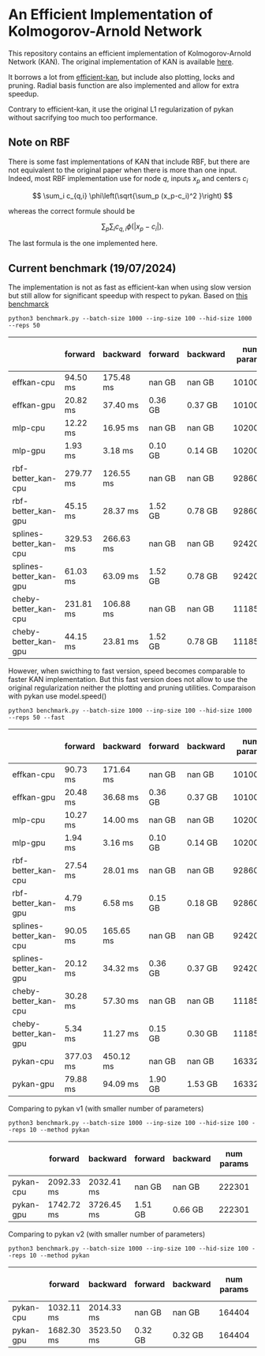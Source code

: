# An Efficient Implementation of Kolmogorov-Arnold Network

This repository contains an efficient implementation of Kolmogorov-Arnold Network (KAN).
The original implementation of KAN is available [here](https://github.com/KindXiaoming/pykan).

It borrows a lot from [efficient-kan](https://github.com/Blealtan/efficient-kan), but include also plotting, locks and pruning.  Radial basis function are also implemented and allow for extra speedup.

Contrary to efficient-kan, it use the original L1 regularization of pykan without sacrifying too much too performance.


## Note on RBF

There is some fast implementations of KAN that include RBF, but there are not equivalent to the original paper when there is more than one input. Indeed, most RBF implementation use for node $q$, inputs $x_p$ and centers $c_i$

$$ \sum_i c_{q,i} \phi\left(\sqrt{\sum_p (x_p-c_i)^2 }\right)  $$

whereas the correct formule should be

$$ \sum_p  \sum_i  c_{q,i} \phi \left(  |x_p-c_i|\right)  .$$

The last formula is the one implemented here.


## Current benchmark (19/07/2024)

The implementation is not as fast as efficient-kan when using slow version but still allow for significant speedup with respect to pykan.  Based on [this benchmarck](https://github.com/Jerry-Master/KAN-benchmarking)

``
python3 benchmark.py --batch-size 1000 --inp-size 100 --hid-size 1000 --reps 50
``


|                        |      forward  |     backward  |      forward  |     backward  |   num params  |  num trainable params
|------------------------|---------------|---------------|---------------|---------------|---------------|----------------------
|effkan-cpu              |     94.50 ms  |    175.48 ms  |       nan GB  |       nan GB  |      1010000  |               1010000
|effkan-gpu              |     20.82 ms  |     37.40 ms  |      0.36 GB  |      0.37 GB  |      1010000  |               1010000
|mlp-cpu                 |     12.22 ms  |     16.95 ms  |       nan GB  |       nan GB  |      1020001  |               1020001
|mlp-gpu                 |      1.93 ms  |      3.18 ms  |      0.10 GB  |      0.14 GB  |      1020001  |               1020001
|rbf-better_kan-cpu      |    279.77 ms  |    126.55 ms  |       nan GB  |       nan GB  |       928602  |                911002
|rbf-better_kan-gpu      |     45.15 ms  |     28.37 ms  |      1.52 GB  |      0.78 GB  |       928602  |                911002
|splines-better_kan-cpu  |    329.53 ms  |    266.63 ms  |       nan GB  |       nan GB  |       924202  |                911002
|splines-better_kan-gpu  |     61.03 ms  |     63.09 ms  |      1.52 GB  |      0.78 GB  |       924202  |                911002
|cheby-better_kan-cpu    |    231.81 ms  |    106.88 ms  |       nan GB  |       nan GB  |      1118502  |               1113002
|cheby-better_kan-gpu    |     44.15 ms  |     23.81 ms  |      1.52 GB  |      0.78 GB  |      1118502  |               1113002



However, when swicthing to fast version, speed becomes comparable to faster KAN implementation. But this fast version does not allow to use the original regularization neither the plotting and pruning utilities. Comparaison with pykan use model.speed()

``
python3 benchmark.py --batch-size 1000 --inp-size 100 --hid-size 1000 --reps 50 --fast
``

|                        |      forward  |     backward  |      forward  |     backward  |   num params  |  num trainable params
|------------------------|---------------|---------------|---------------|---------------|---------------|----------------------
|effkan-cpu              |     90.73 ms  |    171.64 ms  |       nan GB  |       nan GB  |      1010000  |               1010000
|effkan-gpu              |     20.48 ms  |     36.68 ms  |      0.36 GB  |      0.37 GB  |      1010000  |               1010000
|mlp-cpu                 |     10.27 ms  |     14.00 ms  |       nan GB  |       nan GB  |      1020001  |               1020001
|mlp-gpu                 |      1.94 ms  |      3.16 ms  |      0.10 GB  |      0.14 GB  |      1020001  |               1020001
|rbf-better_kan-cpu      |     27.54 ms  |     28.01 ms  |       nan GB  |       nan GB  |       928602  |                911002
|rbf-better_kan-gpu      |      4.79 ms  |      6.58 ms  |      0.15 GB  |      0.18 GB  |       928602  |                911002
|splines-better_kan-cpu  |     90.05 ms  |    165.65 ms  |       nan GB  |       nan GB  |       924202  |                911002
|splines-better_kan-gpu  |     20.12 ms  |     34.32 ms  |      0.36 GB  |      0.37 GB  |       924202  |                911002
|cheby-better_kan-cpu    |     30.28 ms  |     57.30 ms  |       nan GB  |       nan GB  |      1118502  |               1113002
|cheby-better_kan-gpu    |      5.34 ms  |     11.27 ms  |      0.15 GB  |      0.30 GB  |      1118502  |               1113002
|pykan-cpu               |    377.03 ms  |    450.12 ms  |       nan GB  |       nan GB  |      1633204  |               1414000
|pykan-gpu               |     79.88 ms  |     94.09 ms  |      1.90 GB  |      1.53 GB  |      1633204  |               1414000





Comparing to pykan v1 (with smaller number of parameters)

``
python3 benchmark.py --batch-size 1000 --inp-size 100 --hid-size 100 --reps 10 --method pykan
``


|           |      forward  |     backward  |      forward  |     backward  |   num params  |  num trainable params
|-----------|---------------|---------------|---------------|---------------|---------------|----------------------
|pykan-cpu  |   2092.33 ms  |   2032.41 ms  |       nan GB  |       nan GB  |       222301  |                141501
|pykan-gpu  |   1742.72 ms  |   3726.45 ms  |      1.51 GB  |      0.66 GB  |       222301  |                141501


Comparing to pykan v2 (with smaller number of parameters)

``
python3 benchmark.py --batch-size 1000 --inp-size 100 --hid-size 100 --reps 10 --method pykan
``

|           |      forward  |     backward  |      forward  |     backward  |   num params  |  num trainable params
|-----------|---------------|---------------|---------------|---------------|---------------|----------------------
|pykan-cpu  |   1032.11 ms  |   2014.33 ms  |       nan GB  |       nan GB  |       164404  |                141400
|pykan-gpu  |   1682.30 ms  |   3523.50 ms  |      0.32 GB  |      0.32 GB  |       164404  |                141400
